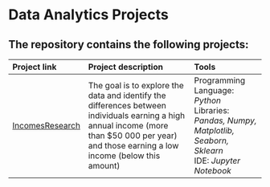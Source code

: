 # Data Analytics Projects
## The repository contains the following projects:
| Project link |Project description | Tools |
|:-----------------|:---------------|:------------|
|[IncomesResearch](https://github.com/shdrn2402/IncomesResearch)| The goal is to explore the data and identify the differences between individuals earning a high annual income (more than $50 000 per year) and those earning a low income (below this amount) | Programming Language: <i>Python</i></br>Libraries: <i>Pandas, Numpy, Matplotlib, Seaborn, Sklearn</i></br>IDE: <i>Jupyter Notebook</i>|

